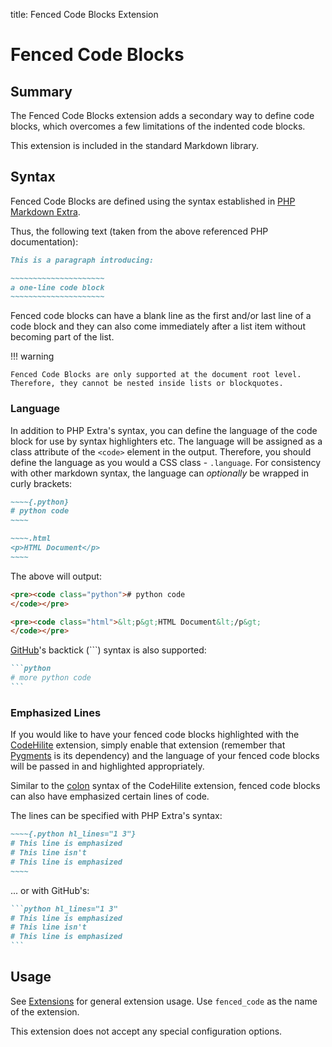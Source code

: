 title: Fenced Code Blocks Extension

# Fenced Code Blocks

## Summary

The Fenced Code Blocks extension adds a secondary way to define code blocks,
which overcomes a few limitations of the indented code blocks.

This extension is included in the standard Markdown library.

## Syntax

Fenced Code Blocks are defined using the syntax established in
[PHP Markdown Extra][php].

[php]: http://www.michelf.com/projects/php-markdown/extra/#fenced-code-blocks

Thus, the following text (taken from the above referenced PHP documentation):

```md
This is a paragraph introducing:

~~~~~~~~~~~~~~~~~~~~~
a one-line code block
~~~~~~~~~~~~~~~~~~~~~
```

Fenced code blocks can have a blank line as the first  and/or last line of a
code block and they can also come immediately after a list item without becoming
part of the list.

!!! warning

    Fenced Code Blocks are only supported at the document root level.
    Therefore, they cannot be nested inside lists or blockquotes.

### Language

In addition to PHP Extra's syntax, you can define the language of the code
block for use by syntax highlighters etc. The language will be assigned as a
class attribute of the ``<code>`` element in the output. Therefore, you should
define the language as you would a CSS class - ``.language``. For consistency
with other markdown syntax, the language can *optionally* be wrapped in curly
brackets:

```md
~~~~{.python}
# python code
~~~~

~~~~.html
<p>HTML Document</p>
~~~~
```

The above will output:

```html
<pre><code class="python"># python code
</code></pre>

<pre><code class="html">&lt;p&gt;HTML Document&lt;/p&gt;
</code></pre>
```

[GitHub][]'s backtick (`\``) syntax is also supported:

````md
```python
# more python code
```
````

[GitHub]: http://github.github.com/github-flavored-markdown/

### Emphasized Lines

If you would like to have your fenced code blocks highlighted with the
[CodeHilite][] extension, simply enable that extension (remember that
[Pygments][] is its dependency) and the language of your fenced code blocks
will be passed in and highlighted appropriately.

Similar to the [colon][] syntax of the CodeHilite extension, fenced code blocks
can also have emphasized certain lines of code.

The lines can be specified with PHP Extra's syntax:

```md
~~~~{.python hl_lines="1 3"}
# This line is emphasized
# This line isn't
# This line is emphasized
~~~~
```

... or with GitHub's:

````md
```python hl_lines="1 3"
# This line is emphasized
# This line isn't
# This line is emphasized
```
````

[CodeHilite]: code_hilite.html
[Pygments]: http://pygments.org/
[colon]: code_hilite.html#colons

## Usage

See [Extensions](index.md) for general extension usage. Use `fenced_code` as
the name of the extension.

This extension does not accept any special configuration options.
